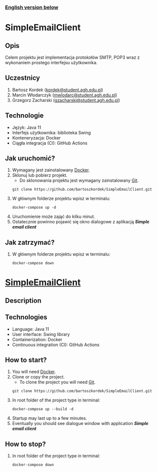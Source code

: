 ### [English version below](#en-simple-email-client)

# SimpleEmailClient

## Opis
Celem projektu jest implementacja protokołów SMTP, POP3 wraz z wykonaniem prostego interfejsu użytkownika.

## Uczestnicy
1. Bartosz Kordek (kordek@student.agh.edu.pl)
2. Marcin Włodarczyk (mwlodarc@student.agh.edu.pl)
3. Grzegorz Zacharski (gzacharski@student.agh.edu.pl)

## Technologie
* Język: Java 11
* Interfejs użytkownika: biblioteka Swing
* Konteneryzacja: Docker 
* Ciągła integracja (CI): GitHub Actions

## Jak uruchomić?
1. Wymagany jest zainstalowany [Docker](https://www.docker.com/).
1. Sklonuj lub pobierz projekt.
   * Do sklonowania projektu jest wymagany zainstalowany [Git](https://git-scm.com/).
   ```shell script
   git clone https://github.com/bartoszkordek/SimpleEmailClient.git
   ```
1. W głównym folderze projektu wpisz w terminalu:
   ```shell script
   docker-compose up -d
   ```
1. Uruchomienie może zająć do kilku minut.
1. Ostatecznie powinno pojawić się okno dialogowe z aplikacją ***Simple email client***

## Jak zatrzymać?
1. W głównym folderze projektu wpisz w terminalu:
    ```shell script
    docker-compose down
    ```

# [SimpleEmailClient](#en-simple-email-client)

## Description

## Technologies
* Language: Java 11
* User interface: Swing library
* Containerization: Docker 
* Continuous integration (CI): GitHub Actions

## How to start?
1. You will need [Docker](https://www.docker.com/).
1. Clone or copy the project.
   * To clone the project you will need [Git](https://git-scm.com/).
   ```shell script
   git clone https://github.com/bartoszkordek/SimpleEmailClient.git
   ```
3. In root folder of the project type in terminal:
    ```shell script
    docker-compose up --build -d
    ```
1. Startup may last up to a few minutes.
1. Eventually you should see dialogue window with application ***Simple email client***

## How to stop?
1. In root folder of the project type in terminal:
    ```shell script
    docker-compose down
    ```
